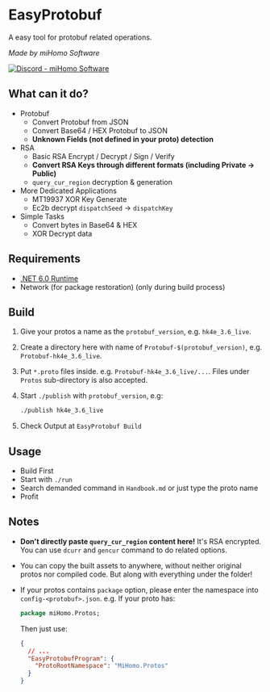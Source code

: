 # EasyProtobuf

A easy tool for protobuf related operations.

_Made by miHomo Software_

<div>
  <a href="https://discord.gg/NcAjuCSFvZ">
    <img alt="Discord - miHomo Software" src="https://img.shields.io/discord/1144970607616860171?label=Discord&logo=discord&style=for-the-badge">
  </a>
</div>

## What can it do?

- Protobuf
  - Convert Protobuf from JSON
  - Convert Base64 / HEX Protobuf to JSON
  - **Unknown Fields (not defined in your proto) detection**
- RSA
  - Basic RSA Encrypt / Decrypt / Sign / Verify
  - **Convert RSA Keys through different formats (including Private -> Public)**
  - `query_cur_region` decryption & generation
- More Dedicated Applications
  - MT19937 XOR Key Generate
  - Ec2b decrypt `dispatchSeed` -> `dispatchKey`
- Simple Tasks
  - Convert bytes in Base64 & HEX
  - XOR Decrypt data

## Requirements

- [.NET 6.0 Runtime](https://dotnet.microsoft.com/en-us/download)
- Network (for package restoration) (only during build process)

## Build

1. Give your protos a name as the `protobuf_version`, e.g. `hk4e_3.6_live`.
2. Create a directory here with name of `Protobuf-$(protobuf_version)`, e.g. `Protobuf-hk4e_3.6_live`.
3. Put `*.proto` files inside. e.g. `Protobuf-hk4e_3.6_live/...`. Files under `Protos` sub-directory is also accepted.
4. Start `./publish` with `protobuf_version`, e.g:

   ```sh
   ./publish hk4e_3.6_live
   ```

5. Check Output at `EasyProtobuf Build`

## Usage

- Build First
- Start with `./run`
- Search demanded command in `Handbook.md` or just type the proto name
- Profit

## Notes
- **Don't directly paste `query_cur_region` content here!** It's RSA encrypted.  
  You can use `dcurr` and `gencur` command to do related options.
- You can copy the built assets to anywhere, without neither original protos nor compiled code. But along with everything under the folder!
- If your protos contains `package` option, please enter the namespace into `config-<protobuf>.json`. e.g. If your proto has: 

  ```proto
  package miHomo.Protos;
  ```

  Then just use:

  ```json
  {
    // ...
    "EasyProtobufProgram": {
      "ProtoRootNamespace": "MiHomo.Protos"
    }
  }
  ```
